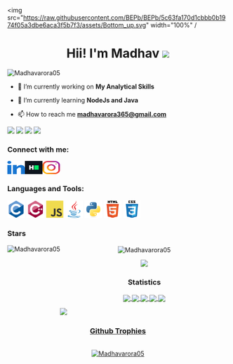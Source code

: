 <img src="https://raw.githubusercontent.com/BEPb/BEPb/5c63fa170d1cbbb0b1974f05a3dbe6aca3f5b7f3/assets/Bottom_up.svg" width="100%" /
<p><h1 align="center">Hii! I'm Madhav <img src="https://media.giphy.com/media/hvRJCLFzcasrR4ia7z/giphy.gif" width="30px"></h1></p>
<p align="left"> <img src="https://komarev.com/ghpvc/?username=Madhavarora05&label=Profile%20views&color=0e75b6&style=flat" alt="Madhavarora05" /> </p>

- 🔭 I’m currently working on **My Analytical Skills**

- 🌱 I’m currently learning **NodeJs and Java**

- 📫 How to reach me **madhavarora365@gmail.com**

<div> <a href="https://www.linkedin.com/in/madhav-arora-818159254" target="_blank"><img src="https://img.shields.io/badge/LinkedIn-0077B5?style=for-the-badge&logo=linkedin&logoColor=white" target="_blank"></a>
<a href="https://github.com/Madhavarora05" target="_blank"><img src="https://img.shields.io/badge/GitHub-100000?style=for-the-badge&logo=github&logoColor=white" target="_blank"></a>
<a href="https://instagram.com/aroramadhav_" target="_blank"><img src="https://img.shields.io/badge/Instagram-E4405F?style=for-the-badge&logo=instagram&logoColor=white" target="_blank"></a>
<a href = "mailto:madhavarora365@gmail.com"><img src="https://img.shields.io/badge/-Gmail-%23333?style=for-the-badge&logo=gmail&logoColor=white" target="_blank"></a>
</div><h3 align="left">Connect with me:</h3>
<p align="left">
<a href="https://linkedin.com/in/madhav-arora-818159254" target="blank"><img align="center" src="https://raw.githubusercontent.com/teamedwardforever/Readme-Generator/71f25dd8b98329b168142a6b782a107b75eab178/svg/Social/linked-in-alt.svg" alt="madhav-arora-818159254" height="30" width="40" /></a><a href="https://www.hackerrank.com/12217099_Madhav" target="blank"><img align="center" src="https://raw.githubusercontent.com/teamedwardforever/Readme-Generator/71f25dd8b98329b168142a6b782a107b75eab178/svg/Social/hackerrank.svg" alt="12217099_Madhav" height="30" width="40" /></a><a href="https://instagram.com/aroramadhav_" target="blank"><img align="center" src="https://raw.githubusercontent.com/teamedwardforever/Readme-Generator/71f25dd8b98329b168142a6b782a107b75eab178/svg/Social/instagram.svg" alt="aroramadhav_" height="30" width="40" /></a></p>

<h3 align="left">Languages and Tools:</h3>
<p align="left">
<img src="https://raw.githubusercontent.com/teamedwardforever/Readme-Generator/71f25dd8b98329b168142a6b782a107b75eab178/svg/Skills/Languages/c-original.svg" alt="C" width="40" height="40"/>
<img src="https://raw.githubusercontent.com/teamedwardforever/Readme-Generator/71f25dd8b98329b168142a6b782a107b75eab178/svg/Skills/Languages/cplusplus-original.svg" alt="CPP" width="40" height="40"/>
<img src="https://raw.githubusercontent.com/teamedwardforever/Readme-Generator/71f25dd8b98329b168142a6b782a107b75eab178/svg/Skills/Languages/javascript-original.svg" alt="Javascript" width="40" height="40"/>
<img src="https://raw.githubusercontent.com/teamedwardforever/Readme-Generator/71f25dd8b98329b168142a6b782a107b75eab178/svg/Skills/Languages/java-original.svg" alt="Java" width="40" height="40"/>
<img src="https://raw.githubusercontent.com/teamedwardforever/Readme-Generator/71f25dd8b98329b168142a6b782a107b75eab178/svg/Skills/Languages/python-original.svg" alt="Python" width="40" height="40"/>
<img src="https://raw.githubusercontent.com/teamedwardforever/Readme-Generator/71f25dd8b98329b168142a6b782a107b75eab178/svg/Skills/Frontend/html5-original-wordmark.svg" alt="HTML" width="40" height="40"/>
<img src="https://raw.githubusercontent.com/teamedwardforever/Readme-Generator/71f25dd8b98329b168142a6b782a107b75eab178/svg/Skills/Frontend/css3-original-wordmark.svg" alt="Css" width="40" height="40"/>
</p>

<h3 align="left">Stars</h3>
<div align = "center">
<img align="left" height="180em" src="https://github-readme-stats.vercel.app/api/top-langs/?username=Madhavarora05&layout=compact&theme=darkhub" alt=Madhavarora05 />

<p><img align="center" height="180em" src="https://github-readme-streak-stats.herokuapp.com/?user=Madhavarora05&theme=onedark-duo" alt="Madhavarora05" /></p>

<img src="https://user-images.githubusercontent.com/73097560/115834477-dbab4500-a447-11eb-908a-139a6edaec5c.gif"><h3 align="center">Statistics</h3>
</div>

<div align="center">
<a href="https://github.com/Madhavarora05">
<img align="center" src="http://github-profile-summary-cards.vercel.app/api/cards/stats?username=Madhavarora05&theme=2077" height="180em" />
<img align="center" src="http://github-profile-summary-cards.vercel.app/api/cards/most-commit-language?username=Madhavarora05&theme=2077" height="180em" />
<img align="center" src="http://github-profile-summary-cards.vercel.app/api/cards/repos-per-language?username=Madhavarora05&theme=2077" height="180em" />
<img align="center" src="http://github-profile-summary-cards.vercel.app/api/cards/productive-time?username=Madhavarora05&theme=2077" height="180em" />
<img align="center" src="http://github-profile-summary-cards.vercel.app/api/cards/profile-details?username=Madhavarora05&theme=2077" height="180em" />
</div>

<img src="https://user-images.githubusercontent.com/73097560/115834477-dbab4500-a447-11eb-908a-139a6edaec5c.gif"><h3 align="center">Github Trophies</h3>
<div align = "center">
<a href="https://github.com/ryo-ma/github-profile-trophy"><br><img src="https://github-profile-trophy.vercel.app/?username=Madhavarora05&theme=darkhub" alt="Madhavarora05" /></a></div>

